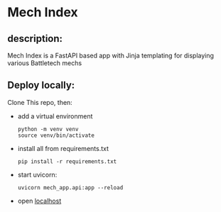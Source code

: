 # Mech Index

## description:

Mech Index is a FastAPI based app with Jinja templating for displaying various Battletech mechs

## Deploy locally:

Clone This repo, then:

- add a virtual environment

  ```
  python -m venv venv
  source venv/bin/activate
  ```

- install all from requirements.txt
  ```
  pip install -r requirements.txt
  ```
- start uvicorn:

  ```
  uvicorn mech_app.api:app --reload
  ```

- open [localhost](http://127.0.0.1:8000/)
